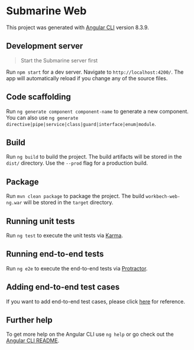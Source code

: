# Submarine Web

This project was generated with [Angular CLI](https://github.com/angular/angular-cli) version 8.3.9.

## Development server

> Start the Submarine server first

Run `npm start` for a dev server. Navigate to `http://localhost:4200/`. The app will automatically reload if you change any of the source files.

## Code scaffolding

Run `ng generate component component-name` to generate a new component. You can also use `ng generate directive|pipe|service|class|guard|interface|enum|module`.

## Build

Run `ng build` to build the project. The build artifacts will be stored in the `dist/` directory. Use the `--prod` flag for a production build.

## Package

Run `mvn clean package` to package the project. The build `workbech-web-ng.war` will be stored in the `target` directory.

## Running unit tests

Run `ng test` to execute the unit tests via [Karma](https://karma-runner.github.io).

## Running end-to-end tests

Run `ng e2e` to execute the end-to-end tests via [Protractor](http://www.protractortest.org/).

## Adding end-to-end test cases

If you want to add end-to-end test cases, please click [here](./e2e/README.md) for reference.

## Further help

To get more help on the Angular CLI use `ng help` or go check out the [Angular CLI README](https://github.com/angular/angular-cli/blob/master/README.md).
